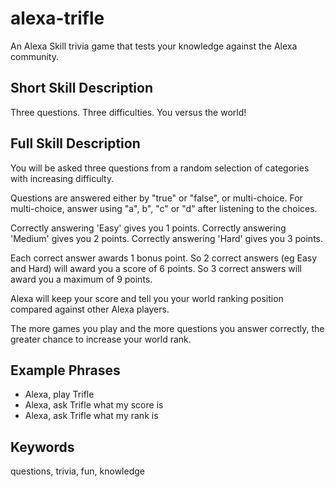 # alexa-trifle
An Alexa Skill trivia game that tests your knowledge against the Alexa community.

## Short Skill Description
Three questions. Three difficulties. You versus the world!

## Full Skill Description
You will be asked three questions from a random selection of categories with increasing difficulty.

Questions are answered either by "true" or "false", or multi-choice.  For multi-choice, answer using "a", b", "c" or "d" after listening to the choices.

Correctly answering 'Easy' gives you 1 points.
Correctly answering 'Medium' gives you 2 points.
Correctly answering 'Hard' gives you 3 points.

Each correct answer awards 1 bonus point.
So 2 correct answers (eg Easy and Hard) will award you a score of 6 points.
So 3 correct answers will award you a maximum of 9 points.

Alexa will keep your score and tell you your world ranking position compared against other Alexa players.

The more games you play and the more questions you answer correctly, the greater chance to increase your world rank.

## Example Phrases
 - Alexa, play Trifle
 - Alexa, ask Trifle what my score is
 - Alexa, ask Trifle what my rank is

## Keywords
questions, trivia, fun, knowledge
